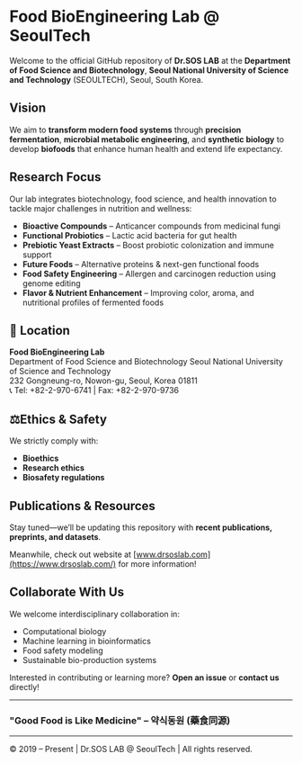 # Food BioEngineering Lab @ SeoulTech

Welcome to the official GitHub repository of **Dr.SOS LAB** at the **Department of Food Science and Biotechnology**, **Seoul National University of Science and Technology** (SEOULTECH), Seoul, South Korea.

## Vision
We aim to **transform modern food systems** through **precision fermentation**, **microbial metabolic engineering**, and **synthetic biology** to develop **biofoods** that enhance human health and extend life expectancy.

## Research Focus
Our lab integrates biotechnology, food science, and health innovation to tackle major challenges in nutrition and wellness:

- **Bioactive Compounds** – Anticancer compounds from medicinal fungi  
- **Functional Probiotics** – Lactic acid bacteria for gut health  
- **Prebiotic Yeast Extracts** – Boost probiotic colonization and immune support  
- **Future Foods** – Alternative proteins & next-gen functional foods  
- **Food Safety Engineering** – Allergen and carcinogen reduction using genome editing  
- **Flavor & Nutrient Enhancement** – Improving color, aroma, and nutritional profiles of fermented foods  

## 📍 Location
**Food BioEngineering Lab**  
Department of Food Science and Biotechnology 
Seoul National University of Science and Technology  
232 Gongneung-ro, Nowon-gu, Seoul, Korea 01811  
📞 Tel: +82-2-970-6741 | Fax: +82-2-970-9736  

## ⚖Ethics & Safety
We strictly comply with:  
- **Bioethics**  
- **Research ethics**  
- **Biosafety regulations**  

## Publications & Resources
Stay tuned—we’ll be updating this repository with **recent publications, preprints, and datasets**.

Meanwhile, check out website at [www.drsoslab.com](https://www.drsoslab.com/) for more information!

## Collaborate With Us
We welcome interdisciplinary collaboration in:  
- Computational biology  
- Machine learning in bioinformatics  
- Food safety modeling  
- Sustainable bio-production systems  

Interested in contributing or learning more? **Open an issue** or **contact us** directly!

---

### **"Good Food is Like Medicine" – 약식동원 (藥食同源)**  

---
© 2019 – Present | Dr.SOS LAB @ SeoulTech | All rights reserved.
